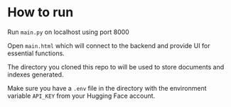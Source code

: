# How to run

Run `main.py` on localhost using port 8000

Open `main.html` which will connect to the backend and provide UI for essential functions.

The directory you cloned this repo to will be used to store documents and indexes generated.

Make sure you have a `.env` file in the directory with the environment variable `API_KEY` from your Hugging Face account.